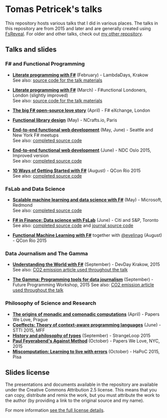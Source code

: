 Tomas Petricek's talks
======================

This repository hosts various talks that I did in various places.
The talks in this repository are from 2015 and later and are generally
created using [FsReveal](http://github.com/fsprojects/FsReveal). For older
and other talks, check out [my other repository](http://github.com/tpetricek/Documents/).

Talks and slides
----------------

### F# and Functional Programming

 - [**Literate programming with F#**](http://tpetricek.github.io/Talks/2015/literate-programming/krakow/) (February) - LambdaDays, Krakow  
   See also: [source code for the talk materials](https://github.com/tpetricek/Talks/tree/master/2015/literate-programming)

 - [**Literate programming with F#**](http://tpetricek.github.io/Talks/2015/literate-programming/london/talk.html) (March) - F#unctional Londoners, London (slightly improved)  
   See also: [source code for the talk materials](https://github.com/tpetricek/Talks/tree/master/2015/literate-programming)

 - [**The big F# open-source love story**](http://tpetricek.github.io/Talks/2015/love-open-source/london/) (April) - F# eXchange, London

 - [**Functional library design**](http://tpetricek.github.io/Talks/2015/functional-libraries/paris/) (May) - NCrafts.io, Paris

 - [**End-to-end functional web development**](http://tpetricek.github.io/Talks/2015/end-to-end-web/usa/) (May, June) - Seattle and New York F# meetups  
   See also: [completed source code](https://github.com/tpetricek/Talks/tree/master/2015/end-to-end-web/usa/code-done)

 - [**End-to-end functional web development**](http://tpetricek.github.io/Talks/2015/end-to-end-web/ndc/) (June) - NDC Oslo 2015, Improved version  
   See also: [completed source code](https://github.com/tpetricek/Talks/tree/master/2015/end-to-end-web/ndc/code-done)

 - [**10 Ways of Getting Started with F#**](http://tpetricek.github.io/Talks/2015/10-ways-getting-started/) (August) - QCon Rio 2015  
   See also: [completed source code](https://github.com/tpetricek/Talks/tree/master/2015/10-ways-getting-started/qconrio/code-done)

### FsLab and Data Science


 - [**Scalable machine learning and data science with F#**](http://tpetricek.github.io/Talks/2015/scalable-ml-ds-fsharp/redmond/) (May) - Microsoft, Redmond  
   See also: [completed source code](https://github.com/tpetricek/Talks/tree/master/2015/scalable-ml-ds-fsharp/code-done)

 - [**F# in Finance: Data science with FsLab**](http://tpetricek.github.io/Talks/2015/deedle-finance/toronto/) (June) - Citi and S&P, Toronto  
   See also: [completed source code](https://github.com/tpetricek/Talks/tree/master/2015/deedle-finance/code-done) and [journal source  code](https://github.com/tpetricek/Talks/blob/master/2015/deedle-finance/journal/Tutorial.fsx)
  
 - [**Functional Machine Learning with F#**](http://tpetricek.github.io/Talks/2015/functional-machine-learning/qconrio/) together with [@evelinag](http://www.github.com/evelinag) (August) - QCon Rio 2015

### Data Journalism and The Gamma

 - [**Understanding the World with F#**](http://tpetricek.github.io/Talks/2015/the-gamma/krakow/) (September) - DevDay Krakow, 2015  
   See also: [CO2 emission article used throughout the talk](http://thegamma.net/carbon)

 - [**The Gamma: Programming tools for data journalism**](http://tpetricek.github.io/Talks/2015/the-gamma/st-louis/) (September) - Future Programming Workshop, 2015
   See also: [CO2 emission article used throughout the talk](http://thegamma.net/carbon)
  
### Philosophy of Science and Research

 - [**The origins of monadic and comonadic computations**](http://tpetricek.github.io/Talks/2015/pwl-monads-comonads/prague/) (April) - Papers We Love, Prague  
 - [**Coeffects: Theory of context-aware programming languages**](http://tpetricek.github.io/Talks/2015/coeffects-intro/) (June) - STTI 2015, MFF
 - [**History and philosophy of types**](http://tpetricek.github.io/Talks/2015/philosophy-of-types/) (September) - StrangeLoop 2015
 - [**Paul Feyerabend's Against Method**](http://tpetricek.github.io/Talks/2015/pwl-against-method/) (October) - Papers We Love, NYC, 2015
 - [**Miscomputation: Learning to live with errors**](http://tpetricek.github.io/Talks/2015/living-with-errors/) (October) - HaPoC 2015, Pisa

Slides license
--------------

The presentations and documents available in the repository are available under the Creative
Commons Attribution 2.5 license.  This means that you can copy, distribute and remix the work,
but you must attribute the work to the author (by providing a link to the original source
and my name).

For more information [see the full license details](http://creativecommons.org/licenses/by/2.5/).
